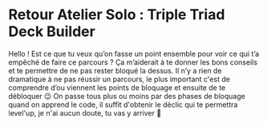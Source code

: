 # Retour Atelier Solo : Triple Triad Deck Builder

Hello ! Est ce que tu veux qu’on fasse un point ensemble pour voir ce qui t’a empêché de faire ce parcours ? Ça m’aiderait à te donner les bons conseils et te permettre de ne pas rester bloqué la dessus. Il n’y a rien de dramatique à ne pas réussir un parcours, le plus important c'est de comprendre d’ou viennent les points de bloquage et ensuite de te débloquer 😉 On passe tous plus ou moins par des phases de bloquage quand on apprend le code, il suffit d'obtenir le déclic qui te permettra level'up, je n'ai aucun doute, tu vas y arriver 💪
